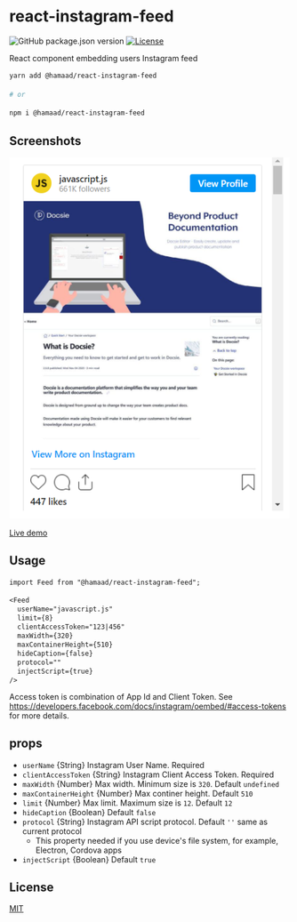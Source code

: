 # react-instagram-feed

![GitHub package.json version](https://img.shields.io/github/package-json/v/hamaad-siddiqui/react-instagram-feed)
[![License][license-image]][license-url]

React component embedding users Instagram feed

```bash
yarn add @hamaad/react-instagram-feed

# or

npm i @hamaad/react-instagram-feed
```

## Screenshots

![Screenshot](docs/screenshot.png)


[Live demo](https://react-instagram-feed.vercel.app/)

## Usage

```tsx
import Feed from "@hamaad/react-instagram-feed";

<Feed
  userName="javascript.js"
  limit={8}
  clientAccessToken="123|456"
  maxWidth={320}
  maxContainerHeight={510}
  hideCaption={false}
  protocol=""
  injectScript={true}
/>
```

Access token is combination of App Id and Client Token. See https://developers.facebook.com/docs/instagram/oembed/#access-tokens for more details.

## props

- `userName` {String} Instagram User Name. Required
- `clientAccessToken` {String} Instagram Client Access Token. Required
- `maxWidth` {Number} Max width. Minimum size is `320`. Default `undefined`
- `maxContainerHeight` {Number} Max continer height. Default `510`
- `limit` {Number} Max limit. Maximum size is `12`. Default `12`
- `hideCaption` {Boolean} Default `false`
- `protocol` {String} Instagram API script protocol. Default `''` same as current protocol
  - This property needed if you use device's file system, for example, Electron, Cordova apps
- `injectScript` {Boolean} Default `true`

## License

[MIT][license-url]

[license-image]: https://img.shields.io/:license-mit-blue.svg?style=flat-square
[license-url]: https://raw.githubusercontent.com/Hamaad-Siddiqui/react-instagram-feed/main/LICENSE
